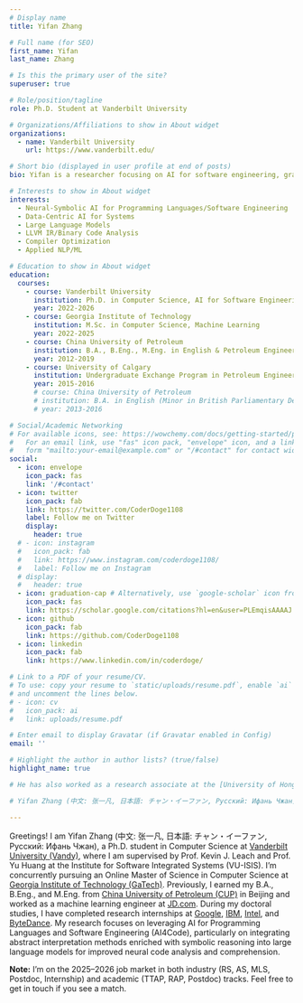 ```yaml
---
# Display name
title: Yifan Zhang

# Full name (for SEO)
first_name: Yifan
last_name: Zhang

# Is this the primary user of the site?
superuser: true

# Role/position/tagline
role: Ph.D. Student at Vanderbilt University

# Organizations/Affiliations to show in About widget
organizations:
  - name: Vanderbilt University
    url: https://www.vanderbilt.edu/

# Short bio (displayed in user profile at end of posts)
bio: Yifan is a researcher focusing on AI for software engineering, graph neural networks, domain generalization and medical imaging. For the time being, he is pursuing his Ph.D. in Computer Science at Vanderbilt University, affiliated with Institute for Software Integrated Systems.

# Interests to show in About widget
interests:
  - Neural-Symbolic AI for Programming Languages/Software Engineering
  - Data-Centric AI for Systems
  - Large Language Models
  - LLVM IR/Binary Code Analysis
  - Compiler Optimization
  - Applied NLP/ML

# Education to show in About widget
education:
  courses:
    - course: Vanderbilt University
      institution: Ph.D. in Computer Science, AI for Software Engineering
      year: 2022-2026
    - course: Georgia Institute of Technology
      institution: M.Sc. in Computer Science, Machine Learning
      year: 2022-2025
    - course: China University of Petroleum
      institution: B.A., B.Eng., M.Eng. in English & Petroleum Engineering
      year: 2012-2019
    - course: University of Calgary
      institution: Undergraduate Exchange Program in Petroleum Engineering
      year: 2015-2016
      # course: China University of Petroleum
      # institution: B.A. in English (Minor in British Parliamentary Debate), 2013-2016
      # year: 2013-2016

# Social/Academic Networking
# For available icons, see: https://wowchemy.com/docs/getting-started/page-builder/#icons
#   For an email link, use "fas" icon pack, "envelope" icon, and a link in the
#   form "mailto:your-email@example.com" or "/#contact" for contact widget.
social:
  - icon: envelope
    icon_pack: fas
    link: '/#contact'
  - icon: twitter
    icon_pack: fab
    link: https://twitter.com/CoderDoge1108
    label: Follow me on Twitter
    display:
      header: true
  # - icon: instagram
  #   icon_pack: fab
  #   link: https://www.instagram.com/coderdoge1108/
  #   label: Follow me on Instagram
  # display:
  #   header: true
  - icon: graduation-cap # Alternatively, use `google-scholar` icon from `ai` icon pack
    icon_pack: fas
    link: https://scholar.google.com/citations?hl=en&user=PLEmqisAAAAJ
  - icon: github
    icon_pack: fab
    link: https://github.com/CoderDoge1108
  - icon: linkedin
    icon_pack: fab
    link: https://www.linkedin.com/in/coderdoge/

# Link to a PDF of your resume/CV.
# To use: copy your resume to `static/uploads/resume.pdf`, enable `ai` icons in `params.yaml`,
# and uncomment the lines below.
# - icon: cv
#   icon_pack: ai
#   link: uploads/resume.pdf

# Enter email to display Gravatar (if Gravatar enabled in Config)
email: ''

# Highlight the author in author lists? (true/false)
highlight_name: true

# He has also worked as a research associate at the [University of Hong Kong (HKU)](https://www.hku.hk/) and [Duke University (Duke)](https://duke.edu/). His research interests lie in AI for programming languages (AI4Code), code representation learning, cognitive process in software engineering, binary code analysis, and medical imaging.

# Yifan Zhang (中文: 张一凡, 日本語: チャン・イーファン, Русский: Ифань Чжан) is a Ph.D. student in Computer Science at [Vanderbilt University (Vandy)](https://www.vanderbilt.edu/), where he is supervised by Prof. Kevin J. Leach and Prof. Yu Huang at the Institute for Software Integrated Systems (VU-ISIS). He is concurrently pursuing an Online Master of Science in Computer Science at [Georgia Institute of Technology (GaTech)](https://www.gatech.edu/). Previously, he earned his B.A., B.Eng., and M.Eng. from [China University of Petroleum (CUP)](https://www.cup.edu.cn/english/) at Beijing and worked as a machine learning engineer at [JD.com](https://corporate.jd.com/home). During his doctoral studies, he is completing/has completed research internships at [Google](https://research.google/), [IBM](https://research.ibm.com/), [Intel](https://www.intel.com/content/www/us/en/homepage.html), and [ByteDance](https://www.bytedance.com/en/). His research focuses on leveraging AI for Programming Languages and Software Engineering (AI4Code). In particular, he explores how abstract interpretation methods enriched with symbolic reasoning can be integrated into LLMs to improve neural code analysis and comprehension.

---
```


Greetings! I am Yifan Zhang (中文: 张一凡, 日本語: チャン・イーファン, Русский: Ифань Чжан), a Ph.D. student in Computer Science at [Vanderbilt University (Vandy)](https://www.vanderbilt.edu/), where I am supervised by Prof. Kevin J. Leach and Prof. Yu Huang at the Institute for Software Integrated Systems (VU-ISIS). I’m concurrently pursuing an Online Master of Science in Computer Science at [Georgia Institute of Technology (GaTech)](https://www.gatech.edu/). Previously, I earned my B.A., B.Eng., and M.Eng. from [China University of Petroleum (CUP)](https://www.cup.edu.cn/english/) in Beijing and worked as a machine learning engineer at [JD.com](https://corporate.jd.com/home). During my doctoral studies, I have completed research internships at [Google](https://research.google/), [IBM](https://research.ibm.com/), [Intel](https://www.intel.com/content/www/us/en/homepage.html), and [ByteDance](https://www.bytedance.com/en/). My research focuses on leveraging AI for Programming Languages and Software Engineering (AI4Code), particularly on integrating abstract interpretation methods enriched with symbolic reasoning into large language models for improved neural code analysis and comprehension.

**Note:** I’m on the 2025–2026 job market in both industry (RS, AS, MLS, Postdoc, Internship) and academic (TTAP, RAP, Postdoc) tracks. Feel free to get in touch if you see a match.
